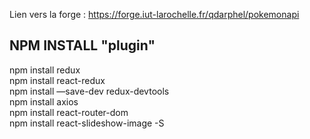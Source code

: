 Lien vers la forge : https://forge.iut-larochelle.fr/qdarphel/pokemonapi

## NPM INSTALL "plugin"

npm install redux <br>
npm install react-redux <br>
npm install —save-dev redux-devtools <br>
npm install axios <br>
npm install react-router-dom <br>
npm install react-slideshow-image -S
